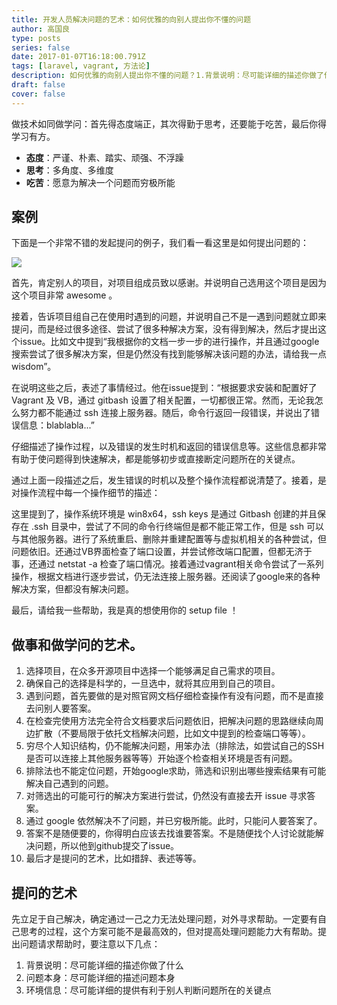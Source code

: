 ```yaml
---
title: 开发人员解决问题的艺术：如何优雅的向别人提出你不懂的问题
author: 高国良
type: posts
series: false
date: 2017-01-07T16:18:00.791Z
tags: [laravel, vagrant, 方法论]
description: 如何优雅的向别人提出你不懂的问题？1.背景说明：尽可能详细的描述你做了什么；2.问题本身：尽可能详细的描述问题本身；3.环境信息：尽可能详细的提供有利于别人判断问题所在的关键点。
draft: false 
cover: false
---
```


做技术如同做学问：首先得态度端正，其次得勤于思考，还要能于吃苦，最后你得学习有方。

* **态度**：严谨、朴素、踏实、顽强、不浮躁
* **思考**：多角度、多维度
* **吃苦**：愿意为解决一个问题而穷极所能

## 案例

下面是一个非常不错的发起提问的例子，我们看一看这里是如何提出问题的：

![](634103-20170107132803659-1107475087.jpg)

首先，肯定别人的项目，对项目组成员致以感谢。并说明自己选用这个项目是因为这个项目非常 awesome 。

接着，告诉项目组自己在使用时遇到的问题，并说明自己不是一遇到问题就立即来提问，而是经过很多途径、尝试了很多种解决方案，没有得到解决，然后才提出这个issue。比如文中提到&ldquo;我根据你的文档一步一步的进行操作，并且通过google搜索尝试了很多解决方案，但是仍然没有找到能够解决该问题的办法，请给我一点 wisdom&rdquo;。

在说明这些之后，表述了事情经过。他在issue提到：&ldquo;根据要求安装和配置好了 Vagrant 及 VB，通过 gitbash 设置了相关配置，一切都很正常。然而，无论我怎么努力都不能通过 ssh 连接上服务器。随后，命令行返回一段错误，并说出了错误信息：blablabla...&rdquo;

仔细描述了操作过程，以及错误的发生时机和返回的错误信息等。这些信息都非常有助于使问题得到快速解决，都是能够初步或直接断定问题所在的关键点。

通过上面一段描述之后，发生错误的时机以及整个操作流程都说清楚了。接着，是对操作流程中每一个操作细节的描述：

这里提到了，操作系统环境是 win8x64，ssh keys 是通过 Gitbash 创建的并且保存在 .ssh 目录中，尝试了不同的命令行终端但是都不能正常工作，但是 ssh 可以与其他服务器。进行了系统重启、删除并重建配置等与虚拟机相关的各种尝试，但问题依旧。还通过VB界面检查了端口设置，并尝试修改端口配置，但都无济于事，还通过 netstat -a 检查了端口情况。接着通过vagrant相关命令尝试了一系列操作，根据文档进行逐步尝试，仍无法连接上服务器。还阅读了google来的各种解决方案，但都没有解决问题。

最后，请给我一些帮助，我是真的想使用你的 setup file ！

## 做事和做学问的艺术。

1. 选择项目，在众多开源项目中选择一个能够满足自己需求的项目。
2. 确保自己的选择是科学的，一旦选中，就将其应用到自己的项目。
3. 遇到问题，首先要做的是对照官网文档仔细检查操作有没有问题，而不是直接去问别人要答案。
4. 在检查完使用方法完全符合文档要求后问题依旧，把解决问题的思路继续向周边扩散（不要局限于依托文档解决问题，比如文中提到的检查端口等等）。
5. 穷尽个人知识结构，仍不能解决问题，用笨办法（排除法，如尝试自己的SSH是否可以连接上其他服务器等等）开始逐个检查相关环境是否有问题。
6. 排除法也不能定位问题，开始google求助，筛选和识别出哪些搜索结果有可能解决自己遇到的问题。
7. 对筛选出的可能可行的解决方案进行尝试，仍然没有直接去开 issue 寻求答案。
8. 通过 google 依然解决不了问题，并已穷极所能。此时，只能问人要答案了。
9. 答案不是随便要的，你得明白应该去找谁要答案。不是随便找个人讨论就能解决问题，所以他到github提交了issue。
10. 最后才是提问的艺术，比如措辞、表述等等。

## 提问的艺术

先立足于自己解决，确定通过一己之力无法处理问题，对外寻求帮助。一定要有自己思考的过程，这个方案可能不是最高效的，但对提高处理问题能力大有帮助。提出问题请求帮助时，要注意以下几点：

1. 背景说明：尽可能详细的描述你做了什么
2. 问题本身：尽可能详细的描述问题本身
3. 环境信息：尽可能详细的提供有利于别人判断问题所在的关键点

